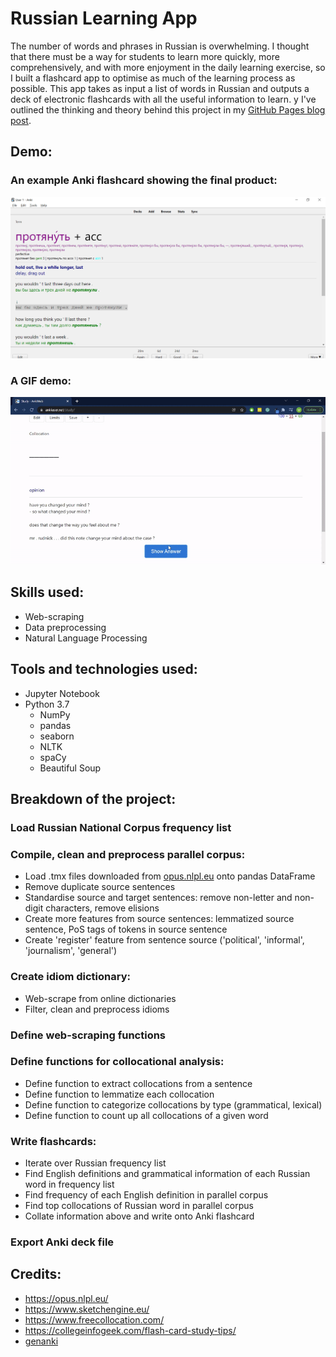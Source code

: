 # Russian Learning App
The number of words and phrases in Russian is overwhelming. I thought that there must be a way for students to learn more quickly, more comprehensively, and with more enjoyment in the daily learning exercise, so I built a flashcard app to optimise as much of the learning process as possible. This app takes as input a list of words in Russian and outputs a deck of electronic flashcards with all the useful information to learn.
y
I've outlined the thinking and theory behind this project in my [GitHub Pages blog post](https://markdecl.github.io/Optimising-vocab-learning-(with-some-help-from-Python)/).

## Demo:
### An example Anki flashcard showing the final product:

![example flashcard](demo/User%201%20-%20Anki%2011_27_2020%203_45_11%20PM.png)

### A GIF demo:

![Flashcards Demo](demo/russian_learning_app_gif.gif)

## Skills used:
* Web-scraping
* Data preprocessing
* Natural Language Processing

## Tools and technologies used:
* Jupyter Notebook
* Python 3.7
  * NumPy
  * pandas
  * seaborn
  * NLTK
  * spaCy
  * Beautiful Soup

## Breakdown of the project:

### Load Russian National Corpus frequency list

### Compile, clean and preprocess parallel corpus:
* Load .tmx files downloaded from [opus.nlpl.eu](opus.nlpl.eu) onto pandas DataFrame
* Remove duplicate source sentences
* Standardise source and target sentences: remove non-letter and non-digit characters, remove elisions
* Create more features from source sentences: lemmatized source sentence, PoS tags of tokens in source sentence
* Create 'register' feature from sentence source ('political', 'informal', 'journalism', 'general')

### Create idiom dictionary:
* Web-scrape from online dictionaries
* Filter, clean and preprocess idioms

### Define web-scraping functions

### Define functions for collocational analysis:
* Define function to extract collocations from a sentence
* Define function to lemmatize each collocation
* Define function to categorize collocations by type (grammatical, lexical) 
* Define function to count up all collocations of a given word

### Write flashcards:
* Iterate over Russian frequency list
* Find English definitions and grammatical information of each Russian word in frequency list
* Find frequency of each English definition in parallel corpus
* Find top collocations of Russian word in parallel corpus
* Collate information above and write onto Anki flashcard

### Export Anki deck file

## Credits:
* https://opus.nlpl.eu/
* https://www.sketchengine.eu/
* https://www.freecollocation.com/
* https://collegeinfogeek.com/flash-card-study-tips/
* [genanki](https://github.com/kerrickstaley/genanki)
